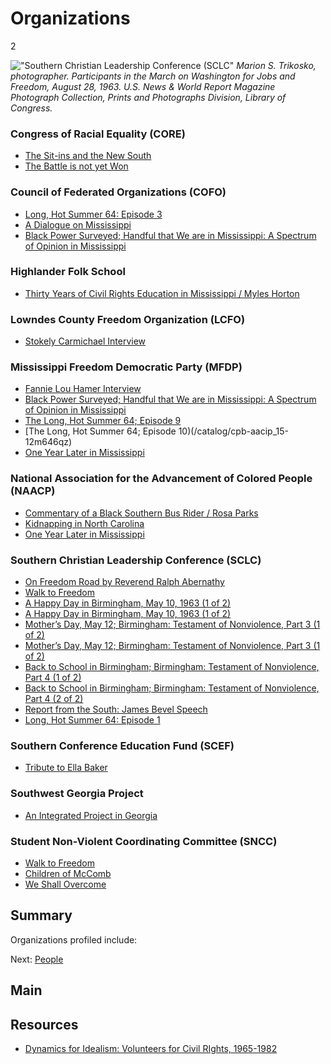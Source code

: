 # Organizations

2

!["Southern Christian Leadership Conference (SCLC"](https://s3.amazonaws.com/americanarchive.org/exhibits/CivilRights_Organizations.jpg) 
*Marion S. Trikosko, photographer. Participants in the March on Washington for Jobs and Freedom, August 28, 1963. U.S. News & World Report Magazine Photograph Collection, Prints and Photographs Division, Library of Congress.*

### Congress of Racial Equality (CORE)

-	[The Sit-ins and the New South](/catalog/cpb-aacip_28-br8mc8rr6z)
-	[The Battle is not yet Won](/catalog/cpb-aacip_28-2z12n4zs1w)

### Council of Federated Organizations (COFO)

- [Long, Hot Summer 64: Episode 3](/catalog/cpb-aacip_15-02c86fs0)
- [A Dialogue on Mississippi](/catalog/cpb-aacip_15-945qgb91)
- [Black Power Surveyed; Handful that We are in Mississippi: A Spectrum of Opinion in Mississippi](/catalog/cpb-aacip_15-9cj87k60)

### Highlander Folk School

- [Thirty Years of Civil Rights Education in Mississippi / Myles Horton](/catalog/cpb-aacip_28-xp6tx35q0h)

### Lowndes County Freedom Organization (LCFO)

-  [Stokely Carmichael Interview](/catalog/cpb-aacip_28-zw18k75h85)

### Mississippi Freedom Democratic Party (MFDP)

- [Fannie Lou Hamer Interview](/catalog/cpb-aacip_28-bg2h70895r)
- [Black Power Surveyed; Handful that We are in Mississippi: A Spectrum of Opinion in Mississippi](/catalog/cpb-aacip_15-9cj87k60)
- [The Long, Hot Summer 64; Episode 9](/catalog/cpb-aacip_15-12m646qz)
- [The Long, Hot Summer 64; Episode 10)(/catalog/cpb-aacip_15-12m646qz)
- [One Year Later in Mississippi](/catalog/cpb-aacip_15-88qc028z)

### National Association for the Advancement of Colored People (NAACP)

- [Commentary of a Black Southern Bus Rider / Rosa Parks](/catalog/cpb-aacip_28-kw57d2qp45)
- [Kidnapping in North Carolina](/catalog/cpb-aacip_28-h707w67k6x)
- [One Year Later in Mississippi](/catalog/cpb-aacip_15-88qc028z)

### Southern Christian Leadership Conference (SCLC) 

- [On Freedom Road by Reverend Ralph Abernathy](/catalog/cpb-aacip_28-cz3222rk4w)
- [Walk to Freedom](/catalog/cpb-aacip_28-m61bk17469)
-	[A Happy Day in Birmingham, May 10, 1963 (1 of 2)](/catalog/cpb-aacip_500-r785p02p)
-	[A Happy Day in Birmingham, May 10, 1963 (1 of 2)](/catalog/cpb-aacip_500-m9023j32)
-	[Mother’s Day, May 12; Birmingham: Testament of Nonviolence, Part 3 (1 of 2)](/catalog/cpb-aacip_500-ff3m1j0m)
-	[Mother’s Day, May 12; Birmingham: Testament of Nonviolence, Part 3 (1 of 2)](/catalog/cpb-aacip_500-cj87n27n) 
-	[Back to School in Birmingham; Birmingham: Testament of Nonviolence, Part 4 (1 of 2)](/catalog/cpb-aacip_500-jq0svz1h)
-	[Back to School in Birmingham; Birmingham: Testament of Nonviolence, Part 4 (2 of 2)](/catalog/cpb-aacip_500-z60c1503)
- [Report from the South: James Bevel Speech](/catalog/cpb-aacip_28-j09w08ws94)
- [Long, Hot Summer 64: Episode 1](/catalog/cpb-aacip_15-50tqk2fw)

### Southern Conference Education Fund (SCEF)

- [Tribute to Ella Baker](/catalog/cpb-aacip_28-125q814w5v)

### Southwest Georgia Project

- [An Integrated Project in Georgia](/catalog/cpb-aacip_28-mk6542jr2r)

### Student Non-Violent Coordinating Committee (SNCC)

- [Walk to Freedom](/catalog/cpb-aacip_28-m61bk17469)
- [Children of McComb](/catalog/cpb-aacip_28-sj19k46b34)
- [We Shall Overcome](/catalog/cpb-aacip_15-9862bb5r)

## Summary

Organizations profiled include: 

Next: [People](/exhibits/civil-rights/people)

## Main

## Resources

- [Dynamics for Idealism: Volunteers for Civil RIghts, 1965-1982](http://www.disc.wisc.edu/archive/idealism/)
